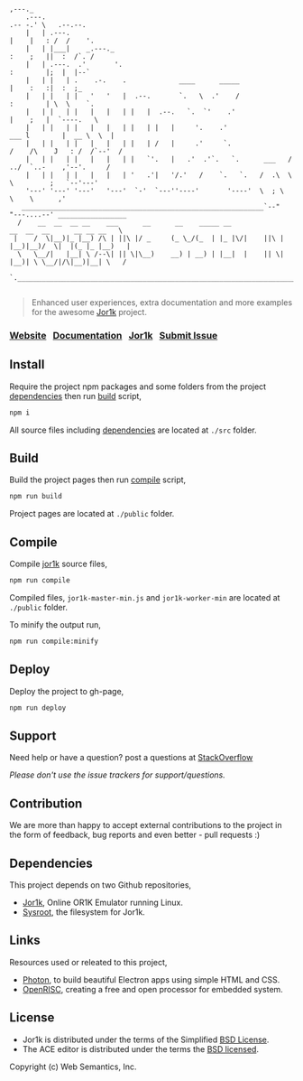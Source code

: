 ```
                                                                             ,---._              
    .---.                                                                   .-- -.' \   .--.--.  
    |   | .---.                                                             |    |   : /  /    '.  
    |   | |___|    _.---._                                                  :    ;   ||  :  /`. /  
    |   | .---.  .'       '.                                                :        |;  |  |--`   
    |   | |   | .    .-.    .             ____      _____                   |    :   :|  :  ;_
    |   | |   | |   '   '   |  .--.       `.   \  .'    /                   :        | \  \    `.  
    |   | |   | |   |   |   | |   |  .--.   `.  `'    .'                    |    ;   |  `----.   \
    |   | |   | |   |   |   | |   | |   |     '.    .'                  ___ l        |  __ \  \  |
    |   | |   | |   |   |   | |   | /   |     .'     `.               /    /\    J   : /  /`--'  /
    |   | |   | |   |   |   | |   `'.   |   .'  .'`.   `.      ___   /  ../  `..-    ,'--'.     /     
    |   | |   | |   |   |   | '   .'|   '/.'   /    `.   `.   /  .\  \    \         ;   `--'---'       
    '---' '---' '---'   '---'  `-'  `---''----'       '----'  \  ; \  \    \      ,'           
   ____________________________________________________________`--"    "---....--' _________________
  /    __  __  __ __    ___      __      __    _____ __                  __  __  __      __ __ __   \
 |    /  \|__)|_ |__) /\ | ||\ |/ _     (_ \_/(_  | |_ |\/|    ||\ |    |__)|__)/  \|  |(_ |_ |__)   |
  \   \__/|   |__| \ /--\| || \|\__)    __) | __) | |__|  |    || \|    |__)| \ \__/|/\|__)|__| \   /
   `._____________________________________________________________________________________________,'


```

> Enhanced user experiences, extra documentation and more examples for the awesome [Jor1k](https://github.com/s-macke/jor1k) project.

### [Website](https://websemantics.github.io/linux.js)&nbsp;&nbsp;&nbsp;[Documentation](https://websemantics.github.io/linux.js/documentation)&nbsp;&nbsp;&nbsp;[Jor1k](https://s-macke.github.io/jor1k/)&nbsp;&nbsp;&nbsp;[Submit Issue](https://github.com/websemantics/linux.js/issues)

## Install

Require the project npm packages and some folders from the project [dependencies](#dependencies) then run [build](#build) script,

```bash
npm i
```

All source files including [dependencies](#dependencies) are located at `./src` folder.

## Build

Build the project pages then run [compile](#compile) script,

```bash
npm run build
```

Project pages are located at `./public` folder.

## Compile

Compile [jor1k](https://github.com/s-macke/jor1k) source files,

```bash
npm run compile
```

Compiled files, `jor1k-master-min.js` and `jor1k-worker-min` are located at `./public` folder.

To minify the output run,

```bash
npm run compile:minify
```

## Deploy

Deploy the project to gh-page,

```bash
npm run deploy
```

## Support

Need help or have a question? post a questions at [StackOverflow](https://stackoverflow.com/questions/tagged/linux.js)

*Please don't use the issue trackers for support/questions.*

## Contribution

We are more than happy to accept external contributions to the project in the form of feedback, bug reports and even better - pull requests :)

## Dependencies

This project depends on two Github repositories,

- [Jor1k](https://github.com/s-macke/jor1k), Online OR1K Emulator running Linux.
- [Sysroot](https://github.com/s-macke/jor1k-sysroot), the filesystem for Jor1k.

## Links

Resources used or releated to this project,

- [Photon](https://github.com/connors/photon), to build beautiful Electron apps using simple HTML and CSS.
- [OpenRISC](http://openrisc.io/), creating a free and open processor for embedded system.

## License

- Jor1k is distributed under the terms of the Simplified [BSD License](https://raw.githubusercontent.com/s-macke/jor1k/master/LICENSE.md).
- The ACE editor is distributed under the terms the [BSD licensed](https://raw.githubusercontent.com/ajaxorg/ace/master/LICENSE).

Copyright (c) Web Semantics, Inc.

